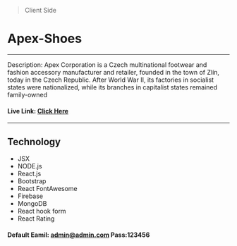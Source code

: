 > Client Side
# Apex-Shoes
---

Description: Apex Corporation is a Czech multinational footwear and fashion accessory manufacturer and retailer, founded in the town of Zlín, today in the Czech Republic. After World War II, its factories in socialist states were nationalized, while its branches in capitalist states remained family-owned


#### Live Link: [Click Here](https://apex-shoes.web.app/)
---
## Technology

- JSX
- NODE.js
- React.js
- Bootstrap
- React FontAwesome
- Firebase
- MongoDB
- React hook form
- React Rating

#### Default Eamil: admin@admin.com Pass:123456
